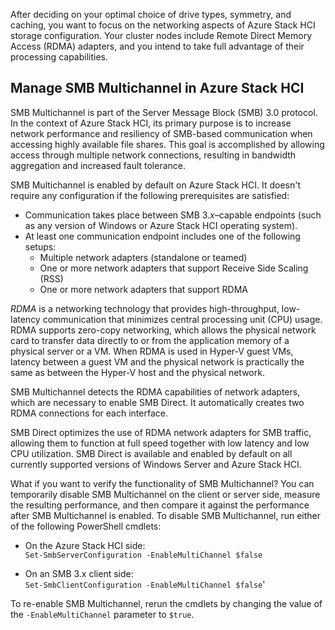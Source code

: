 After deciding on your optimal choice of drive types, symmetry, and caching, you want to focus on the networking aspects of Azure Stack HCI storage configuration. Your cluster nodes include Remote Direct Memory Access (RDMA) adapters, and you intend to take full advantage of their processing capabilities.

## Manage SMB Multichannel in Azure Stack HCI

SMB Multichannel is part of the Server Message Block (SMB) 3.0 protocol. In the context of Azure Stack HCI, its primary purpose is to increase network performance and resiliency of SMB-based communication when accessing highly available file shares. This goal is accomplished by allowing access through multiple network connections, resulting in bandwidth aggregation and increased fault tolerance.

SMB Multichannel is enabled by default on Azure Stack HCI. It doesn't require any configuration if the following prerequisites are satisfied:

- Communication takes place between SMB 3.*x*–capable endpoints (such as any version of Windows or Azure Stack HCI operating system).
- At least one communication endpoint includes one of the following setups:
  - Multiple network adapters (standalone or teamed)
  - One or more network adapters that support Receive Side Scaling (RSS)
  - One or more network adapters that support RDMA

*RDMA* is a networking technology that provides high-throughput, low-latency communication that minimizes central processing unit (CPU) usage. RDMA supports zero-copy networking, which allows the physical network card to transfer data directly to or from the application memory of a physical server or a VM. When RDMA is used in Hyper-V guest VMs, latency between a guest VM and the physical network is practically the same as between the Hyper-V host and the physical network.

SMB Multichannel detects the RDMA capabilities of network adapters, which are necessary to enable SMB Direct. It automatically creates two RDMA connections for each interface.

SMB Direct optimizes the use of RDMA network adapters for SMB traffic, allowing them to function at full speed together with low latency and low CPU utilization. SMB Direct is available and enabled by default on all currently supported versions of Windows Server and Azure Stack HCI.

What if you want to verify the functionality of SMB Multichannel? You can temporarily disable SMB Multichannel on the client or server side, measure the resulting performance, and then compare it against the performance after SMB Multichannel is enabled. To disable SMB Multichannel, run either of the following PowerShell cmdlets:

- On the Azure Stack HCI side:\
  `Set-SmbServerConfiguration -EnableMultiChannel $false`

- On an SMB 3.x client side:\
  `Set-SmbClientConfiguration -EnableMultiChannel $false`'

To re-enable SMB Multichannel, rerun the cmdlets by changing the value of the `-EnableMultiChannel` parameter to `$true`.
